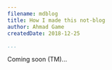 ```yaml
---
filename: mdblog
title: How I made this not-blog
author: Ahmad Game
createdDate: 2018-12-25

...
```


Coming soon (TM)...